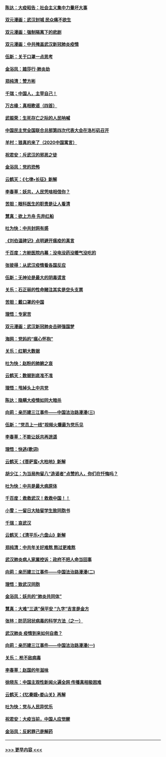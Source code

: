 #### [陈达：大疫昭告：社会主义集中力量坏大事](../pages/nsc993/n11859419.md?t=02111055) 
#### [双元漫画：武汉封城 民众痛不欲生](../pages/nsc993/n11859287.md?t=02111055) 
#### [双元漫画：强制隔离下的悲剧](../pages/nsc993/n11859244.md?t=02111055) 
#### [双元漫画：中共掩盖武汉新冠肺炎疫情](../pages/nsc993/n11858249.md?t=02111055) 
#### [伍新：关于口罩一点思考](../pages/nsc993/n11859195.md?t=02111055) 
#### [金浴凤：踏莎行‧肺炎劫](../pages/nsc993/n11858227.md?t=02111055) 
#### [郑纯清：赞方彬](../pages/nsc993/n11856803.md?t=02111055) 
#### [千瑞；中国人，主宰自己！](../pages/nsc993/n11856793.md?t=02111055) 
#### [万古缘：真相歌谣（四首）](../pages/nsc993/n11856263.md?t=02111055) 
#### [武振荣：生死存亡之际的人民呐喊](../pages/nsc993/n11856256.md?t=02111055) 
#### [中国民主党全国联合总部第四次代表大会在洛杉矶召开](../pages/nsc993/n11856344.md?t=02111055) 
#### [羊村：狼真的来了（2020中国寓言）](../pages/nsc993/n11856229.md?t=02111055) 
#### [祝君安：斥武汉的邪恶之徒](../pages/nsc993/n11855861.md?t=02111055) 
#### [金浴凤：党的恐怖](../pages/nsc993/n11855849.md?t=02111055) 
#### [云鹤天：《七律▪长征》新解](../pages/nsc993/n11855479.md?t=02111055) 
#### [李春草：妖共，人民凭啥相信你？](../pages/nsc993/n11855196.md?t=02111055) 
#### [苦胆：眼科医生的职责是让人看清](../pages/nsc993/n11853840.md?t=02111055) 
#### [慧真：欲上方舟 先弃红船](../pages/nsc993/n11853483.md?t=02111055) 
#### [吐为快：中共封网有感](../pages/nsc993/n11852575.md?t=02111055) 
#### [《刘伯温碑记》点明避开瘟疫的真言](../pages/nsc993/n11852128.md?t=02111055) 
#### [千百度：方舱医院内幕：没电没药没暖气没吃的](../pages/nsc993/n11850211.md?t=02111055) 
#### [张彼得：从武汉疫情看各国反应](../pages/nsc993/n11850102.md?t=02111055) 
#### [伍新：无神论是最大的阴毒谎言](../pages/nsc993/n11846129.md?t=02111055) 
#### [关乐：石正丽的性命赌注其实是空头支票](../pages/nsc993/n11846109.md?t=02111055) 
#### [苦胆：戴口罩的中国](../pages/nsc993/n11845576.md?t=02111055) 
#### [理悟：专家苦](../pages/nsc993/n11845564.md?t=02111055) 
#### [双元漫画：武汉新冠肺炎击碎强国梦](../pages/nsc993/n11843320.md?t=02111055) 
#### [海网：党妈的“瘟心怀抱”](../pages/nsc993/n11840740.md?t=02111055) 
#### [关乐：红朝大数据](../pages/nsc993/n11840675.md?t=02111055) 
#### [吐为快：赵粉的肺腑之哀](../pages/nsc993/n11840618.md?t=02111055) 
#### [云鹤天：数据到底准不准](../pages/nsc993/n11840325.md?t=02111055) 
#### [理悟：甩掉头上中共党](../pages/nsc993/n11838826.md?t=02111055) 
#### [陈达：隐瞒大疫情如同大暗杀](../pages/nsc993/n11838771.md?t=02111055) 
#### [向莉：亲历建三江事件——中国法治路漫漫(三)](../pages/nsc993/n11831825.md?t=02111055) 
#### [伍新：“党员上一线”视频火爆最为党乐见](../pages/nsc993/n11838200.md?t=02111055) 
#### [李春草：不能让妖共再逍遥](../pages/nsc993/n11838102.md?t=02111055) 
#### [理悟：快逃(歌词)](../pages/nsc993/n11838083.md?t=02111055) 
#### [云鹤天：《菩萨蛮▪大柏地》新解](../pages/nsc993/n11838059.md?t=02111055) 
#### [胡少江：为当局拘留八“造谣者”点赞的人，你们在忏悔吗？](../pages/nsc993/n11836801.md?t=02111055) 
#### [吐为快：中共是最大病原体](../pages/nsc993/n11836748.md?t=02111055) 
#### [千百度：救救武汉！救救中国！！](../pages/nsc993/n11836145.md?t=02111055) 
#### [小雪：一留日大陆留学生致同胞书](../pages/nsc993/n11834624.md?t=02111055) 
#### [千瑞：哀武汉](../pages/nsc993/n11833647.md?t=02111055) 
#### [云鹤天：《清平乐▪六盘山》新解](../pages/nsc993/n11833611.md?t=02111055) 
#### [郑纯清：中共年关好难熬 熬过更难熬](../pages/nsc993/n11833489.md?t=02111055) 
#### [武汉肺炎病人家属控诉：政府不把人命当回事](../pages/nsc993/n11833205.md?t=02111055) 
#### [向莉：亲历建三江事件——中国法治路漫漫(二)](../pages/nsc993/n11829102.md?t=02111055) 
#### [理悟：致武汉同胞](../pages/nsc993/n11831522.md?t=02111055) 
#### [金浴凤：妖共的“肺炎共同体”](../pages/nsc993/n11829448.md?t=02111055) 
#### [慧真：大难“三退”保平安 “九字”吉言是金方](../pages/nsc993/n11829501.md?t=02111055) 
#### [张林：防范冠状病毒的科学方法（之一）](../pages/nsc993/n11828618.md?t=02111055) 
#### [武汉肺炎 疫情到来如何自救？](../pages/nsc993/n11827632.md?t=02111055) 
#### [向莉：亲历建三江事件——中国法治路漫漫(一)](../pages/nsc993/n11827190.md?t=02111055) 
#### [关乐： 枪不敌病毒](../pages/nsc993/n11826746.md?t=02111055) 
#### [李春草：赵国的年滋味](../pages/nsc993/n11826321.md?t=02111055) 
#### [徐晓东：中国主观性新闻火遍全网 传播真相极困难](../pages/nsc993/n11826508.md?t=02111055) 
#### [云鹤天：《忆秦娥▪娄山关》再解](../pages/nsc993/n11824682.md?t=02111055) 
#### [吐为快：党与人民异忧乐](../pages/nsc993/n11824660.md?t=02111055) 
#### [祝君安：大疫当前，中国人应觉醒](../pages/nsc993/n11821946.md?t=02111055) 
#### [金浴凤：反躬罪己是解药](../pages/nsc993/n11820280.md?t=02111055) 

----
#### [ >>> 更早内容 <<< ](../indexes/nsc993-earlier.md)
